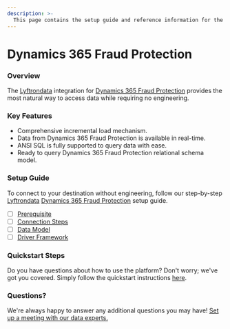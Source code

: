 ```yaml
---
description: >-
  This page contains the setup guide and reference information for the Dynamics 365 Fraud Protection source connector.
---
```


# Dynamics 365 Fraud Protection

### Overview

The [Lyftrondata](https://www.lyftrondata.com/) integration for [Dynamics 365 Fraud Protection](None) provides the most natural way to access data while requiring no engineering.

### Key Features

* Comprehensive incremental load mechanism.
* Data from Dynamics 365 Fraud Protection is available in real-time.&#x20;
* ANSI SQL is fully supported to query data with ease.
* Ready to query Dynamics 365 Fraud Protection relational schema model.

### Setup Guide

To connect to your destination without engineering, follow our step-by-step [Lyftrondata](https://www.lyftrondata.com/)  [Dynamics 365 Fraud Protection](None) setup guide.

* [ ] [Prerequisite](prerequisite.md)
* [ ] [Connection Steps](connection-steps.md)
* [ ] [Data Model](data-model/erd.md)
* [ ] [Driver Framework](driver-framework/)

### Quickstart Steps

Do you have questions about how to use the platform? Don't worry; we've got you covered. Simply follow the quickstart instructions [here](../README.md).

### Questions? <a href="#questions" id="questions"></a>

We're always happy to answer any additional questions you may have! [Set up a meeting with our data experts.](https://www.lyftrondata.com/book-a-meeting/)

